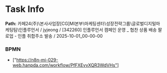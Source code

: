 # Task Info

**Path:** 카페24(주)\본사사업장\[CG]MI본부\마케팅센터\성장전략그룹\글로벌디지털마케팅팀\인플루언서 / jyjeong / [342260] 인플루언서 캠페인 운영 _ 협찬 상품 배송 팔로업 - 인플 취합주소 발송 / 2025-10-01_00-00-00

### BPMN
- ["https://n8n-mi-029-web.hanpda.com/workflow/PfFXEvvXQR3WdVHs"]

